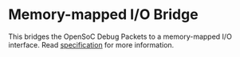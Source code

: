 # Memory-mapped I/O Bridge

This bridges the OpenSoC Debug Packets to a memory-mapped I/O
interface. Read [specification] for more information.

[specification]: doc/specification.md